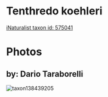 
Tenthredo koehleri
==================
  
[iNaturalist taxon id: 575041](https://www.inaturalist.org/taxa/575041)
# Photos

## by: Dario Taraborelli
  
![taxon138439205](https://inaturalist-open-data.s3.amazonaws.com/photos/148305864/medium.jpeg)